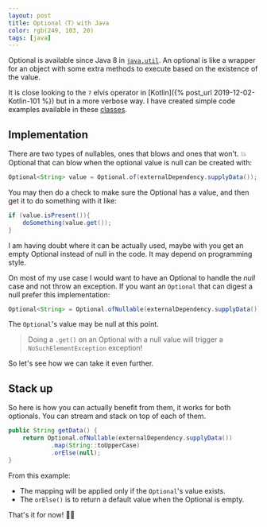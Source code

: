 ```yaml
---
layout: post
title: Optional〈T〉with Java
color: rgb(249, 103, 20)
tags: [java]
---
```


Optional is available since Java 8 in [`java.util`](https://docs.oracle.com/javase/8/docs/api/java/util/Optional.html).
An optional is like a wrapper for an object with some extra methods to execute based on the existence of the value.

It is close looking to the `?` elvis operator in [Kotlin]({% post_url 2019-12-02-Kotlin-101 %}) but in a more verbose way.
I have created simple code examples available in these [classes](https://github.com/sylhare/Java/blob/master/src/Example/src/main/java/option).

## Implementation

There are two types of nullables, ones that blows and ones that won't. 💥
Optional that can blow when the optional value is null can be created with:

```java
Optional<String> value = Optional.of(externalDependency.supplyData());
```

You may then do a check to make sure the Optional has a value, and then get it to do something with it like:

```java
if (value.isPresent()){
    doSomething(value.get());
}        
```

I am having doubt where it can be actually used, maybe with you get an empty Optional instead of null in the code.
It may depend on programming style.

On most of my use case I would want to have an Optional to handle the _null_ case and not throw an exception.
If you want an `Optional` that can digest a null prefer this implementation:

```java
Optional<String> = Optional.ofNullable(externalDependency.supplyData());
```

The `Optional`'s value may be null at this point.
> Doing a `.get()` on an Optional with a null value will trigger a `NoSuchElementException` exception!

So let's see how we can take it even further.

## Stack up

So here is how you can actually benefit from them, it works for both optionals.
You can stream and stack on top of each of them.

```java
public String getData() {
    return Optional.ofNullable(externalDependency.supplyData())
            .map(String::toUpperCase)
            .orElse(null);
}
```

From this example:
 - The mapping will be applied only if the `Optional`'s value exists.
 - The `orElse()` is to return a default value when the Optional is empty.

That's it for now! 🙆‍♀️
